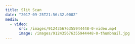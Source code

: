 ```yaml
---
title: Slit Scan
date: "2017-09-25T21:56:32.000Z"
media:
  - video:
      src: /images/912435676355944448-0-video.mp4
      image: /images/912435676355944448-0-thumbnail.jpg
---
```

